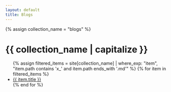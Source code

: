 ```yaml
---
layout: default
title: Blogs
---
```


{% assign collection_name = "blogs" %}  
<h1>{{ collection_name | capitalize }}</h1> 
<ul>
  {% assign filtered_items = site[collection_name] | where_exp: "item", "item.path contains 'x_' and item.path ends_with '.md'" %}
  {% for item in filtered_items %}
    <li><a href="{{ item.url | relative_url }}">{{ item.title }}</a></li>
  {% end for %}
</ul>
